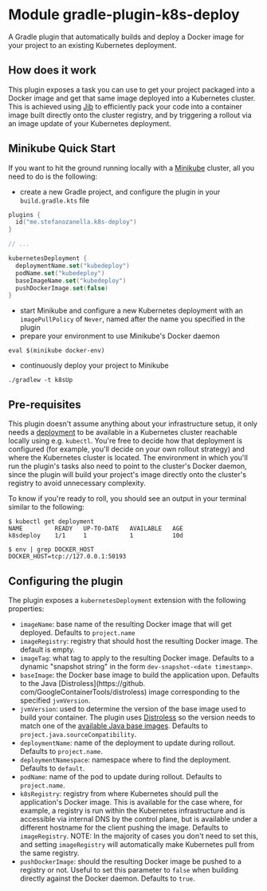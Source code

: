 # Module gradle-plugin-k8s-deploy

A Gradle plugin that automatically builds and deploy a Docker image for your project to an existing Kubernetes
deployment.

## How does it work

This plugin exposes a task you can use to get your project packaged into a Docker image and get that same image
deployed into a Kubernetes cluster. This is achieved using [Jib](https://github.com/GoogleContainerTools/jib) to
efficiently pack your code into a container image built directly onto the cluster registry, and by triggering a rollout
via an image update of your Kubernetes deployment.

## Minikube Quick Start

If you want to hit the ground running locally with a [Minikube](http://minikube.sigs.k8s.io/) cluster, all you need to
do is the following:

* create a new Gradle project, and configure the plugin in your `build.gradle.kts` file

```kotlin
plugins {
  id("me.stefanozanella.k8s-deploy")
}

// ...

kubernetesDeployment {
  deploymentName.set("kubedeploy")
  podName.set("kubedeploy")
  baseImageName.set("kubedeploy")
  pushDockerImage.set(false)
}
```

* start Minikube and configure a new Kubernetes deployment with an `imagePullPolicy` of `Never`, named after the name
  you specified in the plugin
* prepare your environment to use Minikube's Docker daemon

```shell
eval $(minikube docker-env)
```

* continuously deploy your project to Minikube

```shell
./gradlew -t k8sUp
```

## Pre-requisites

This plugin doesn't assume anything about your infrastructure setup, it only needs
a [deployment](https://kubernetes.io/docs/concepts/workloads/controllers/deployment/)
to be available in a Kubernetes cluster reachable locally using e.g. `kubectl`. You're free to decide how that
deployment is configured (for example, you'll decide on your own rollout strategy) and where the Kubernetes cluster is
located. The environment in which you'll run the plugin's tasks also need to point to the cluster's Docker daemon,
since the plugin will build your project's image directly onto the cluster's registry to avoid unnecessary complexity.

To know if you're ready to roll, you should see an output in your terminal similar to the following:

```shell
$ kubectl get deployment
NAME         READY   UP-TO-DATE   AVAILABLE   AGE
k8sdeploy    1/1     1            1           10d

$ env | grep DOCKER_HOST
DOCKER_HOST=tcp://127.0.0.1:50193
```

## Configuring the plugin

The plugin exposes a `kubernetesDeployment` extension with the following properties:

* `imageName`: base name of the resulting Docker image that will get deployed. Defaults to `project.name`
* `imageRegistry`: registry that should host the resulting Docker image. The default is empty.
* `imageTag`: what tag to apply to the resulting Docker image. Defaults to a dynamic "snapshot string" in the form
  `dev-snapshot-<date timestamp>`.
* `baseImage`: the Docker base image to build the application upon. Defaults to the Java [Distroless](https://github.
  com/GoogleContainerTools/distroless) image corresponding to the specified `jvmVersion`.
* `jvmVersion`: used to determine the version of the base image used to build your container. The plugin
  uses [Distroless](https://github.com/GoogleContainerTools/distroless) so the version needs to match one of the
  [available Java base images](https://github.com/GoogleContainerTools/distroless/tree/main/java). Defaults to
  `project.java.sourceCompatibility`.
* `deploymentName`: name of the deployment to update during rollout. Defaults to `project.name`.
* `deploymentNamespace`: namespace where to find the deployment. Defaults to `default`.
* `podName`: name of the pod to update during rollout. Defaults to `project.name`.
* `k8sRegistry`: registry from where Kubernetes should pull the application's Docker image. This is available for
  the case where, for example, a registry is run within the Kubernetes infrastructure and is accessible via internal
  DNS by the control plane, but is available under a different hostname for the client pushing the image. Defaults
  to `imageRegistry`. NOTE: In the majority of cases you don't need to set this, and setting `imageRegistry` will
  automatically make Kubernetes pull from the same registry.
* `pushDockerImage`: should the resulting Docker image be pushed to a registry or not. Useful to set this parameter
  to `false` when building directly against the Docker daemon. Defaults to `true`.
